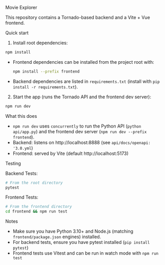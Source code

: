 Movie Explorer

This repository contains a Tornado-based backend and a Vite + Vue frontend.

Quick start

1. Install root dependencies:

```bash
npm install
```

- Frontend dependencies can be installed from the project root with:

  ```bash
  npm install --prefix frontend
  ```

- Backend dependencies are listed in `requirements.txt` (install with `pip install -r requirements.txt`).

2. Start the app (runs the Tornado API and the frontend dev server):

```bash
npm run dev
```

What this does

- `npm run dev` uses `concurrently` to run the Python API (`python api/app.py`) and the frontend dev server (`npm run dev --prefix frontend`).
- Backend: listens on http://localhost:8888 (see `api/docs/openapi: '3.0.yml`)
- Frontend: served by Vite (default http://localhost:5173)

Testing

Backend Tests:

```bash
# From the root directory
pytest
```

Frontend Tests:

```bash
# From the frontend directory
cd frontend && npm run test
```

Notes

- Make sure you have Python 3.10+ and Node.js (matching `frontend/package.json` engines) installed.
- For backend tests, ensure you have pytest installed (`pip install pytest`)
- Frontend tests use Vitest and can be run in watch mode with `npm run test`

